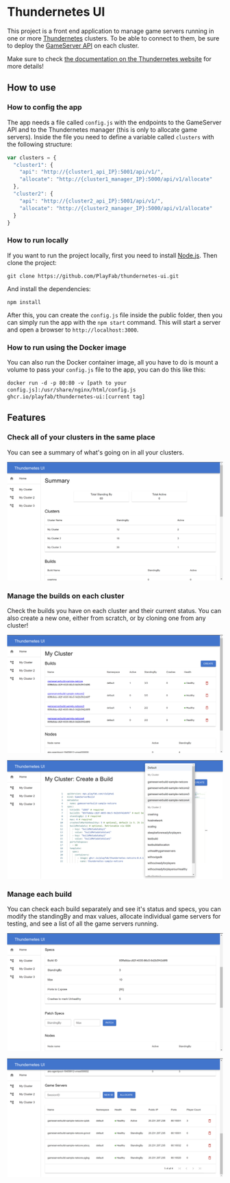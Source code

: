 # Thundernetes UI

This project is a front end application to manage game servers running in one or more [Thundernetes](https://github.com/PlayFab/thundernetes) clusters. To be able to connect to them, be sure to deploy the [GameServer API](https://github.com/PlayFab/thundernetes/tree/main/cmd/gameserverapi) on each cluster.

Make sure to check [the documentation on the Thundernetes website](https://playfab.github.io/thundernetes/thundernetesui/README.html) for more details!

## How to use

### How to config the app
The app needs a file called ```config.js``` with the endpoints to the GameServer API and to the Thundernetes manager (this is only to allocate game servers). Inside the file you need to define a variable called ```clusters``` with the following structure:

```js
var clusters = {
  "cluster1": {
    "api": "http://{cluster1_api_IP}:5001/api/v1/",
    "allocate": "http://{cluster1_manager_IP}:5000/api/v1/allocate"
  },
  "cluster2": {
    "api": "http://{cluster2_api_IP}:5001/api/v1/",
    "allocate": "http://{cluster2_manager_IP}:5000/api/v1/allocate"
  }
}
 ```

### How to run locally
If you want to run the project locally, first you need to install [Node.js](https://nodejs.org/en/download/). Then clone the project:

```
git clone https://github.com/PlayFab/thundernetes-ui.git
```

And install the dependencies:

```
npm install
```

After this, you can create the ```config.js``` file inside the public folder, then you can simply run the app with the ```npm start``` command. This will start a server and open a browser to ```http://localhost:3000```.

### How to run using the Docker image

You can also run the Docker container image, all you have to do is mount a volume to pass your ```config.js``` file to the app, you can do this like this:

```
docker run -d -p 80:80 -v [path to your config.js]:/usr/share/nginx/html/config.js ghcr.io/playfab/thundernetes-ui:[current tag]
```

## Features

### Check all of your clusters in the same place

You can see a summary of what's going on in all your clusters.

![Home page](./docs/images/thundernetes_ui_home.png "Home page")

### Manage the builds on each cluster

Check the builds you have on each cluster and their current status. You can also create a new one, either from scratch, or by cloning one from any cluster!

![Cluster view](./docs/images/thundernetes_ui_cluster.png "Cluster view")

![Create build view](./docs/images/thundernetes_ui_cluster_create_build.png "Create build view")

### Manage each build

You can check each build separately and see it's status and specs, you can modify the standingBy and max values, allocate individual game servers for testing, and see a list of all the game servers running.

![Build view - Specs](./docs/images/thundernetes_ui_build_specs.png "Build view - Specs")

![Build view - GameServers](./docs/images/thundernetes_ui_build_gameservers.png "Build view - GameServers")
